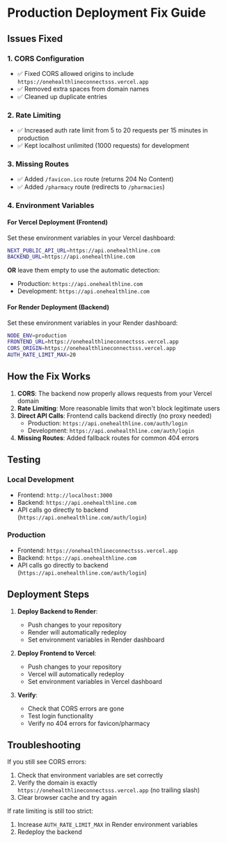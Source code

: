 # Production Deployment Fix Guide

## Issues Fixed

### 1. CORS Configuration
- ✅ Fixed CORS allowed origins to include `https://onehealthlineconnectsss.vercel.app`
- ✅ Removed extra spaces from domain names
- ✅ Cleaned up duplicate entries

### 2. Rate Limiting
- ✅ Increased auth rate limit from 5 to 20 requests per 15 minutes in production
- ✅ Kept localhost unlimited (1000 requests) for development

### 3. Missing Routes
- ✅ Added `/favicon.ico` route (returns 204 No Content)
- ✅ Added `/pharmacy` route (redirects to `/pharmacies`)

### 4. Environment Variables

#### For Vercel Deployment (Frontend)
Set these environment variables in your Vercel dashboard:

```bash
NEXT_PUBLIC_API_URL=https://api.onehealthline.com
BACKEND_URL=https://api.onehealthline.com
```

**OR** leave them empty to use the automatic detection:
- Production: `https://api.onehealthline.com`
- Development: `https://api.onehealthline.com`

#### For Render Deployment (Backend)
Set these environment variables in your Render dashboard:

```bash
NODE_ENV=production
FRONTEND_URL=https://onehealthlineconnectsss.vercel.app
CORS_ORIGIN=https://onehealthlineconnectsss.vercel.app
AUTH_RATE_LIMIT_MAX=20
```

## How the Fix Works

1. **CORS**: The backend now properly allows requests from your Vercel domain
2. **Rate Limiting**: More reasonable limits that won't block legitimate users
3. **Direct API Calls**: Frontend calls backend directly (no proxy needed)
   - Production: `https://api.onehealthline.com/auth/login`
   - Development: `https://api.onehealthline.com/auth/login`
4. **Missing Routes**: Added fallback routes for common 404 errors

## Testing

### Local Development
- Frontend: `http://localhost:3000`
- Backend: `https://api.onehealthline.com`
- API calls go directly to backend (`https://api.onehealthline.com/auth/login`)

### Production
- Frontend: `https://onehealthlineconnectsss.vercel.app`
- Backend: `https://api.onehealthline.com`
- API calls go directly to backend (`https://api.onehealthline.com/auth/login`)

## Deployment Steps

1. **Deploy Backend to Render**:
   - Push changes to your repository
   - Render will automatically redeploy
   - Set environment variables in Render dashboard

2. **Deploy Frontend to Vercel**:
   - Push changes to your repository
   - Vercel will automatically redeploy
   - Set environment variables in Vercel dashboard

3. **Verify**:
   - Check that CORS errors are gone
   - Test login functionality
   - Verify no 404 errors for favicon/pharmacy

## Troubleshooting

If you still see CORS errors:
1. Check that environment variables are set correctly
2. Verify the domain is exactly `https://onehealthlineconnectsss.vercel.app` (no trailing slash)
3. Clear browser cache and try again

If rate limiting is still too strict:
1. Increase `AUTH_RATE_LIMIT_MAX` in Render environment variables
2. Redeploy the backend
